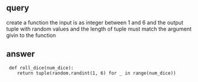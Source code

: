 ## query
create a function the input is as integer between 1 and 6 and the output tuple with random values and the length of tuple must match the argument givin to the function
## answer
```
 def roll_dice(num_dice):
    return tuple(random.randint(1, 6) for _ in range(num_dice))
```       